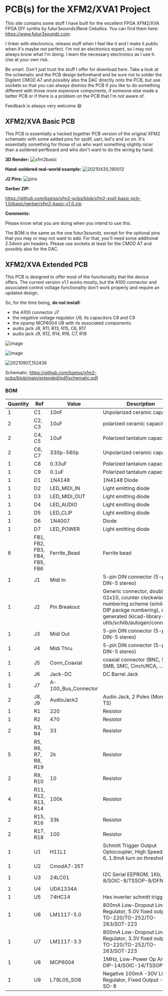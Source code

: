 # PCB(s) for the XFM2/XVA1 Project

This site contains some stuff I have built for the excellent FPGA XFM2/XVA FPGA DIY synths by futur3soundz/René Ceballos. You can find them here: https://www.futur3soundz.com.

I tinker with electronics, release stuff when I feel like it and I make it public when it's maybe not perfect. I'm not an electronics expert, so I may not always know what I'm doing. I learn the necessary electronics as I use it. Use at your own risk.

Be smart. Don't just trust the stuff I offer for download here. Take a look at the schematic and the PCB design beforehand and be sure not to solder the Digilent CMOD A7 and possibly also the DAC directly onto the PCB, but use sockets so that you can always dismiss the PCB if you like to do something different with those more expensive components, if someone else made a better PCB or if there is a problem on the PCB that I'm not aware of.

Feedback is always very welcome 😄

## XFM2/XVA Basic PCB

This PCB is essentially a hacked together PCB version of the original XFM2 schematic with some added pins for spdif, uart, led's and so on. It's essentially something for those of us who want something slightly nicer than a soldered perfboard and who don't want to do the wiring by hand.

**3D Render:**
![xfm2basic](https://user-images.githubusercontent.com/884834/114622434-3efde000-9cae-11eb-929d-81e718634022.jpg)

**Hand-soldered real-world example:**
![20210430_190012](https://user-images.githubusercontent.com/884834/116729936-1d0f9780-a9e8-11eb-9ad4-8c1d015c8f70.jpg)

**J2 Pins:**
![pins](https://user-images.githubusercontent.com/884834/116730545-eab26a00-a9e8-11eb-8fc8-ce8dbab01ab6.png)

**Gerber ZIP:**

https://github.com/bzeiss/xfm2-pcbs/blob/xfm2-xva1-basic-pcb-1.0/basic/gerber/xfm2-basic-v1.0.zip

**Comments:**

Please know what you are doing when you intend to use this.

The BOM is the same as the one futur3soundz, except for the optional pins that you may or may not want to add. For that, you'll need some additional 2.54mm pin headers. Please use sockets at least for the CMOD A7 and possibly also for the DAC.

## XFM2/XVA Extended PCB
This PCB is designed to offer most of the functionality that the device offers. The current version v1.1 works mostly, but the A100 connector and associated control voltage functionality don't work properly and require an updated design.

So, for the time being, **do not install**:
-  the A100 connector J7
-  the negative voltage regulator U9, its capacitors C8 and C9
-  the opamp MCP6004 U8 with its associated components:
-  audio jack J8, R11, R13, R15, C6, R17
-  audio jack J9, R12, R14, R16, C7, R18


![image](https://user-images.githubusercontent.com/884834/123553683-003fd800-d77d-11eb-9ecb-b90e794388ec.png)

![image](https://user-images.githubusercontent.com/884834/123553788-8e1bc300-d77d-11eb-8298-3ce04cf766a5.png)

![20210907_152436](https://user-images.githubusercontent.com/884834/132352785-3404dd0a-1305-42f5-af1c-3488d2239ecf.jpg)


Schematic: https://github.com/bzeiss/xfm2-pcbs/blob/main/extended/pdf/schematic.pdf

### BOM

| Quantity | Ref                          | Value                 | Description                                                                                                                                                                      |
| -------- | ---------------------------- | --------------------- | -------------------------------------------------------------------------------------------------------------------------------------------------------------------------------- |
| 1        | C1                           | 10nF                  | Unpolarized ceramic capacitor                                                                                                                                                            |
| 2        | C2, C3                       | 10uF                  | polarized ceramic capacitor                                                                                                                                                            |
| 2        | C4, C5                       | 10uF                  | Polarized tantalum capacitor                                                                                                                                                  |
| 2        | C6, C7                       | 330p-560p             | Unpolarized ceramic capacitor                                                                                                                                                            |
| 1        | C8                           | 0.33uF                | Polarized tantalum capacitor                                                                                                                                                   |
| 1        | C9                           | 0.1uF                 | Polarized tantalum capacitor                                                                                                                                                   |
| 1        | D1                           | 1N4148                | 1N4148 Diode                                                                                                                                                                            |
| 1        | D2                           | LED_MIDI_IN           | Light emitting diode                                                                                                                                                             |
| 1        | D3                           | LED_MIDI_OUT          | Light emitting diode                                                                                                                                                             |
| 1        | D4                           | LED_AUDIO             | Light emitting diode                                                                                                                                                             |
| 1        | D5                           | LED_CLIP              | Light emitting diode                                                                                                                                                             |
| 1        | D6                           | 1N4007                | Diode                                                                                                                                                                            |
| 1        | D7                           | LED_POWER             | Light emitting diode                                                                                                                                                             |
| 6        | FB1, FB2, FB3, FB4, FB5, FB6 | Ferrite_Bead          | Ferrite bead                                                                                                                                                                     |
| 1        | J1                           | Midi In               | 5-pin DIN connector (5-pin DIN-5 stereo)                                                                                                                                         |
| 1        | J2                           | Pin Breakout          | Generic connector, double row, 02x10, counter clockwise pin numbering scheme (similar to DIP packge numbering), script generated (kicad-library-utils/schlib/autogen/connector/) |
| 1        | J3                           | Midi Out              | 5-pin DIN connector (5-pin DIN-5 stereo)                                                                                                                                         |
| 1        | J4                           | Midi Thru             | 5-pin DIN connector (5-pin DIN-5 stereo)                                                                                                                                         |
| 1        | J5                           | Conn_Coaxial          | coaxial connector (BNC, SMA, SMB, SMC, Cinch/RCA, ...)                                                                                                                           |
| 1        | J6                           | Jack-DC               | DC Barrel Jack                                                                                                                                                                   |
| 1        | J7                           | A-100_Bus_Connector   |                                                                                                                                                                                  |
| 2        | J8, J9                       | AudioJack2            | Audio Jack, 2 Poles (Mono / TS)                                                                                                                                                  |
| 1        | R1                           | 220                   | Resistor                                                                                                                                                                         |
| 1        | R2                           | 470                   | Resistor                                                                                                                                                                         |
| 2        | R3, R4                       | 33                    | Resistor                                                                                                                                                                         |
| 5        | R5, R6, R7, R8, R19          | 2k                    | Resistor                                                                                                                                                                         |
| 2        | R9, R10                      | 10                    | Resistor                                                                                                                                                                         |
| 4        | R11, R12, R13, R14           | 100k                  | Resistor                                                                                                                                                                         |
| 2        | R15, R16                     | 33k                   | Resistor                                                                                                                                                                         |
| 2        | R17, R18                     | 100                   | Resistor                                                                                                                                                                         |
| 1        | U1                           | H11L1                 | Schmitt Trigger Output Optocoupler, High Speed, DIP-6, 1.6mA turn on threshold                                                                                                   |
| 1        | U2                           | CmodA7-35T            |                                                                                                                                                                                  |
| 1        | U3                           | 24LC01                | I2C Serial EEPROM, 1Kb, DIP-8/SOIC-8/TSSOP-8/DFN-8                                                                                                                               |
| 1        | U4                           | UDA1334A              |                                                                                                                                                                                  |
| 1        | U5                           | 74HC14                | Hex inverter schmitt trigger                                                                                                                                                     |
| 1        | U6                           | LM1117-5.0            | 800mA Low-Dropout Linear Regulator, 5.0V fixed output, TO-220/TO-252/TO-263/SOT-223                                                                                              |
| 1        | U7                           | LM1117-3.3            | 800mA Low-Dropout Linear Regulator, 3.3V fixed output, TO-220/TO-252/TO-263/SOT-223                                                                                              |
| 1        | U8                           | MCP6004               | 1MHz, Low-Power Op Amp, DIP-14/SOIC-14/TSSOP-14                                                                                                                                  |
| 1        | U9                           | L79L05_SO8            | Negative 100mA -30V Linear Regulator, Fixed Output -5V, SO-8                                                                                                                     |

